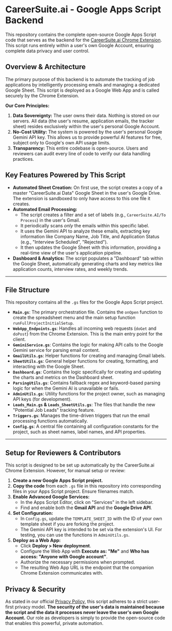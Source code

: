 # CareerSuite.ai - Google Apps Script Backend

This repository contains the complete open-source Google Apps Script code that serves as the backend for the [CareerSuite.ai Chrome Extension](https://[LINK_TO_YOUR_EXTENSION_STORE_PAGE_ONCE_LIVE]). This script runs entirely within a user's own Google Account, ensuring complete data privacy and user control.

## Overview & Architecture

The primary purpose of this backend is to automate the tracking of job applications by intelligently processing emails and managing a dedicated Google Sheet. This script is deployed as a Google Web App and is called securely by the Chrome Extension.

**Our Core Principles:**
1.  **Data Sovereignty:** The user owns their data. Nothing is stored on our servers. All data (the user's resume, application emails, the tracker sheet) resides exclusively within the user's personal Google Account.
2.  **No-Cost Utility:** The system is powered by the user's personal Google Gemini API key. This allows us to provide powerful AI features for free, subject only to Google's own API usage limits.
3.  **Transparency:** This entire codebase is open-source. Users and reviewers can audit every line of code to verify our data handling practices.

## Key Features Powered by This Script

-   **Automated Sheet Creation:** On first use, the script creates a copy of a master "CareerSuite.ai Data" Google Sheet in the user's Google Drive. The extension is sandboxed to only have access to this one file it creates.
-   **Automated Email Processing:**
    -   The script creates a filter and a set of labels (e.g., `CareerSuite.AI/To Process`) in the user's Gmail.
    -   It periodically scans *only* the emails within this specific label.
    -   It uses the Gemini API to analyze these emails, extracting key information like Company Name, Job Title, and Application Status (e.g., "Interview Scheduled", "Rejected").
    -   It then updates the Google Sheet with this information, providing a real-time view of the user's application pipeline.
-   **Dashboard & Analytics:** The script populates a "Dashboard" tab within the Google Sheet, automatically generating charts and key metrics like application counts, interview rates, and weekly trends.

---

## File Structure

This repository contains all the `.gs` files for the Google Apps Script project.

-   **`Main.gs`**: The primary orchestration file. Contains the `onOpen` function to create the spreadsheet menu and the main setup function `runFullProjectInitialSetup`.
-   **`WebApp_Endpoints.gs`**: Handles all incoming web requests (`doGet` and `doPost`) from the Chrome Extension. This is the main entry point for the client.
-   **`GeminiService.gs`**: Contains the logic for making API calls to the Google Gemini service for parsing email content.
-   **`GmailUtils.gs`**: Helper functions for creating and managing Gmail labels.
-   **`SheetUtils.gs`**: General helper functions for creating, formatting, and interacting with the Google Sheet.
-   **`Dashboard.gs`**: Contains the logic specifically for creating and updating the charts and metrics on the Dashboard sheet.
-   **`ParsingUtils.gs`**: Contains fallback regex and keyword-based parsing logic for when the Gemini AI is unavailable or fails.
-   **`AdminUtils.gs`**: Utility functions for the project owner, such as managing API keys (for development).
-   **`Leads_Main.gs` & `Leads_SheetUtils.gs`**: The files that handle the new "Potential Job Leads" tracking feature.
-   **`Triggers.gs`**: Manages the time-driven triggers that run the email processing functions automatically.
-   **`Config.gs`**: A central file containing all configuration constants for the project, such as sheet names, label names, and API properties.

---

## Setup for Reviewers & Contributors

This script is designed to be set up automatically by the CareerSuite.ai Chrome Extension. However, for manual setup or review:

1.  **Create a new Google Apps Script project.**
2.  **Copy the code** from each `.gs` file in this repository into corresponding files in your Apps Script project. Ensure filenames match.
3.  **Enable Advanced Google Services:**
    -   In the Apps Script Editor, click on "Services" in the left sidebar.
    -   Find and enable both the **Gmail API** and the **Google Drive API**.
4.  **Set Configuration:**
    -   In `Config.gs`, update the `TEMPLATE_SHEET_ID` with the ID of your own template sheet if you are forking the project.
    -   The Gemini API key is intended to be set via the extension's UI. For testing, you can use the functions in `AdminUtils.gs`.
5.  **Deploy as a Web App:**
    -   Click **Deploy > New deployment**.
    -   Configure the Web App with **Execute as: "Me"** and **Who has access: "Anyone with Google account"**.
    -   Authorize the necessary permissions when prompted.
    -   The resulting Web App URL is the endpoint that the companion Chrome Extension communicates with.

## Privacy & Security

As stated in our official [Privacy Policy](https://[LINK_TO_YOUR_POLICY]), this script adheres to a strict user-first privacy model. **The security of the user's data is maintained because the script and the data it processes never leave the user's own Google Account.** Our role as developers is simply to provide the open-source code that enables this powerful, private automation.
